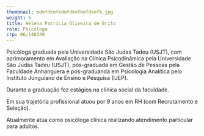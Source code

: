 ```yaml
---
thumbnail: mdmfdkmfkdmfdkmfkmfdkmfk.jpg
weight: 5
title: Helena Patrícia Oliveira de Brito
role: Psicóloga
crp: 06/148349
---
```

Psicóloga graduada pela Universidade São Judas Tadeu (USJT), com aprimoramento em Avaliação na Clínica Psicodinâmica pela Universidade São Judas Tadeu (USJT), pós-graduada em Gestão de Pessoas pela Faculdade Anhanguera e pós-graduanda em Psicologia Analítica pelo Instituto Junguiano de Ensino e Pesquisa (IJEP).

Durante a graduação fez estágios na clínica social da faculdade. 

Em sua trajetória profissional atuou por 9 anos em RH (com Recrutamento e Seleção). 

Atualmente atua como psicóloga clínica realizando atendimento particular para adultos.